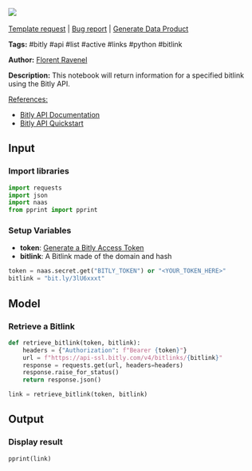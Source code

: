 <a href="https://app.naas.ai/user-redirect/naas/downloader?url=https://raw.githubusercontent.com/jupyter-naas/awesome-notebooks/master/Bitly/Bitly_Retrieve_Bitlink.ipynb" target="_parent"><img src="https://naasai-public.s3.eu-west-3.amazonaws.com/open_in_naas.svg"/></a><br><br><a href="https://github.com/jupyter-naas/awesome-notebooks/issues/new?assignees=&labels=&template=template-request.md&title=Tool+-+Action+of+the+notebook+">Template request</a> | <a href="https://github.com/jupyter-naas/awesome-notebooks/issues/new?assignees=&labels=bug&template=bug_report.md&title=Bitly+-+Retrieve+Bitlink:+Error+short+description">Bug report</a> | <a href="https://app.naas.ai/user-redirect/naas/downloader?url=https://raw.githubusercontent.com/jupyter-naas/awesome-notebooks/master/Naas/Naas_Start_data_product.ipynb" target="_parent">Generate Data Product</a>

**Tags:** #bitly #api #list #active #links #python #bitlink

**Author:** [Florent Ravenel](https://www.linkedin.com/in/florent-ravenel/)

**Description:** This notebook will return information for a specified bitlink using the Bitly API.

<u>References:</u>
- [Bitly API Documentation](https://dev.bitly.com/v4_documentation.html)
- [Bitly API Quickstart](https://dev.bitly.com/v4/#section/Quick-Start)

## Input

### Import libraries


```python
import requests
import json
import naas
from pprint import pprint
```

### Setup Variables
- **token**: [Generate a Bitly Access Token](https://support.bitly.com/hc/en-us/articles/230647907-How-do-I-generate-an-OAuth-access-token-for-the-Bitly-API-)
- **bitlink**: A Bitlink made of the domain and hash 


```python
token = naas.secret.get("BITLY_TOKEN") or "<YOUR_TOKEN_HERE>"
bitlink = "bit.ly/3lU6xxxt"
```

## Model

### Retrieve a Bitlink


```python
def retrieve_bitlink(token, bitlink):
    headers = {"Authorization": f"Bearer {token}"}
    url = f"https://api-ssl.bitly.com/v4/bitlinks/{bitlink}"
    response = requests.get(url, headers=headers)
    response.raise_for_status()
    return response.json()

link = retrieve_bitlink(token, bitlink)
```

## Output

### Display result


```python
pprint(link)
```

 
